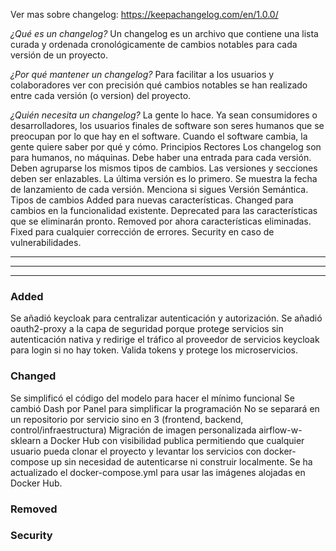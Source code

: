 Ver mas sobre changelog: https://keepachangelog.com/en/1.0.0/

*¿Qué es un changelog?*
Un changelog es un archivo que contiene una lista curada y ordenada cronológicamente de cambios notables para cada versión de un proyecto.


*¿Por qué mantener un changelog?*
Para facilitar a los usuarios y colaboradores ver con precisión qué cambios notables se han realizado entre cada versión (o version) del proyecto.


*¿Quién necesita un changelog?*
La gente lo hace. Ya sean consumidores o desarrolladores, los usuarios finales de software son seres humanos que se preocupan por lo que hay en el software. Cuando el software cambia, la gente quiere saber por qué y cómo.
Principios Rectores
Los changelog son para humanos, no máquinas.
Debe haber una entrada para cada versión.
Deben agruparse los mismos tipos de cambios.
Las versiones y secciones deben ser enlazables.
La última versión es lo primero.
Se muestra la fecha de lanzamiento de cada versión.
Menciona si sigues Versión Semántica.
Tipos de cambios
Added para nuevas características.
Changed para cambios en la funcionalidad existente.
Deprecated para las características que se eliminarán pronto.
Removed por ahora características eliminadas.
Fixed para cualquier corrección de errores.
Security en caso de vulnerabilidades.

---
---
---


### Added
Se añadió keycloak para centralizar autenticación y autorización.
Se añadió oauth2-proxy a la capa de seguridad porque protege servicios sin autenticación nativa y redirige el tráfico al proveedor de servicios keycloak para login si no hay token. Valida tokens y protege los microservicios.

### Changed
Se simplificó el código del modelo para hacer el mínimo funcional
Se cambió Dash por Panel para simplificar la programación
No se separará en un repositorio por servicio sino en 3 (frontend, backend, control/infraestructura)
Migración de imagen personalizada airflow-w-sklearn a Docker Hub con visibilidad publica permitiendo que cualquier usuario pueda clonar el proyecto y levantar los servicios con docker-compose up sin necesidad de autenticarse ni construir localmente.
Se ha actualizado el docker-compose.yml para usar las imágenes alojadas en Docker Hub.

### Removed

### Security
